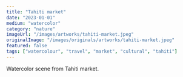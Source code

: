 ```yaml
---
title: "Tahiti market"
date: "2023-01-01"
medium: "watercolor"
category: "nature"
imageUrl: "/images/artworks/tahiti-market.jpeg"
originalImage: "/images/originals/artworks/tahiti-market.jpeg"
featured: false
tags: ["watercolour", "travel", "market", "cultural", "tahiti"]
---
```


Watercolor scene from Tahiti market.
